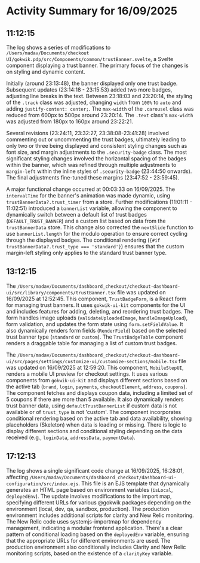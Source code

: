 # Activity Summary for 16/09/2025

## 11:12:15
The log shows a series of modifications to `/Users/madav/Documents/checkout UI/gokwik.pdp/src/Components/common/trustBanner.svelte`, a Svelte component displaying a trust banner.  The primary focus of the changes is on styling and dynamic content.

Initially (around 23:13:48), the banner displayed only one trust badge. Subsequent updates (23:14:18 - 23:15:53) added two more badges, adjusting line breaks in the text.  Between 23:18:03 and 23:20:14, the styling of the `.track` class was adjusted, changing `width` from `100%` to `auto` and adding `justify-content: center;`. The `max-width` of the `.carousel` class was reduced from 600px to 500px around 23:20:14. The  `.text` class's `max-width` was adjusted from 180px to 160px around 23:22:21.

Several revisions (23:24:11, 23:32:27, 23:38:08-23:41:28) involved commenting out or uncommenting the trust badges, ultimately leading to only two or three being displayed and consistent styling changes such as font size,  and margin adjustments to the `.security-badge` class.  The most significant styling changes involved the horizontal spacing of the badges within the banner, which was refined through multiple adjustments to `margin-left` within the inline styles of `.security-badge` (23:44:50 onwards).  The final adjustments fine-tuned these margins (23:47:52 - 23:59:45).

A major functional change occurred at 00:03:33 on 16/09/2025. The `intervalTime` for the banner's animation was made dynamic, using `trustBannerData?.trust_timer` from a store.  Further modifications (11:01:11 - 11:02:51) introduced a `bannerList` variable, allowing the component to dynamically switch between a default list of trust badges (`DEFAULT_TRUST_BANNER`) and a custom list based on data from the `trustBannerData` store.  This change also corrected the `nextSlide` function to use `bannerList.length` for the modulo operation to ensure correct cycling through the displayed badges.  The conditional rendering (`{#if trustBannerData?.trust_type === 'standard'}`) ensures that the custom margin-left styling only applies to the standard trust banner type.


## 13:12:15
The `/Users/madav/Documents/dashboard_checkout/checkout-dashboard-ui/src/library/components/trustBanner.tsx` file was updated on 16/09/2025 at 12:52:45.  This component, `TrustBadgeForm`,  is a React form for managing trust banners.  It uses `gokwik-ui-kit` components for the UI and includes features for adding, deleting, and reordering trust badges.  The form handles image uploads (`validateUploadedImage`, `handleImageUpload`), form validation, and updates the form state using `form.setFieldValue`.  It also dynamically renders form fields (`RenderField`) based on the selected trust banner type (`standard` or `custom`).  The `TrustBadgeTable` component renders a draggable table for managing a list of custom trust badges.


The `/Users/madav/Documents/dashboard_checkout/checkout-dashboard-ui/src/pages/settings/customize-ui/customize-sections/mobile.tsx` file was updated on 16/09/2025 at 12:59:20. This component, `MobileStepUI`, renders a mobile UI preview for checkout settings. It uses various components from `gokwik-ui-kit` and displays different sections based on the active tab (`brand`, `login`, `payments`, `checkoutElement`, `address`, `coupons`).  The component fetches and displays coupon data, including a limited set of 5 coupons if there are more than 5 available.  It also dynamically renders trust banner data, using `defaultTrustBannerList` if custom data is not available or of `trust_type` is not 'custom'.  The component incorporates conditional rendering based on the active tab and data availability, showing placeholders (Skeleton) when data is loading or missing.  There is logic to display different sections and conditional styling depending on the data received (e.g., `loginData`, `addressData`, `paymentData`).


## 17:12:13
The log shows a single significant code change at 16/09/2025, 16:28:01, affecting `/Users/madav/Documents/dashboard_checkout/dashboard-ui-configuration/src/index.ejs`.  This file is an EJS template that dynamically generates an HTML page based on environment variables (`isLocal`, `deployedEnv`). The update involves modifications to the import map, specifying different URLs for various @gokwik packages depending on the environment (local, dev, qa, sandbox, production).  The production environment includes additional scripts for clarity and New Relic monitoring.  The New Relic code uses systemjs-importmap for dependency management, indicating a modular frontend application.  There's a clear pattern of conditional loading based on the `deployedEnv` variable, ensuring that the appropriate URLs for different environments are used.  The production environment also conditionally includes Clarity and New Relic monitoring scripts, based on the existence of a `clarityKey` variable.
